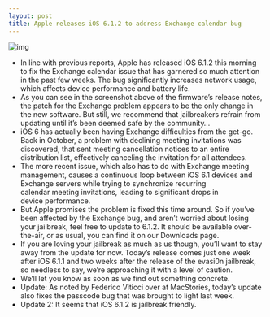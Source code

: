 ```yaml
---
layout: post
title: Apple releases iOS 6.1.2 to address Exchange calendar bug
---
```

![img](http://media.idownloadblog.com/wp-content/uploads/2013/02/ios-6-1-2-update.jpeg)
* In line with previous reports, Apple has released iOS 6.1.2 this morning to fix the Exchange calendar issue that has garnered so much attention in the past few weeks. The bug significantly increases network usage, which affects device performance and battery life.
* As you can see in the screenshot above of the firmware’s release notes, the patch for the Exchange problem appears to be the only change in the new software. But still, we recommend that jailbreakers refrain from updating until it’s been deemed safe by the community…
* iOS 6 has actually been having Exchange difficulties from the get-go. Back in October, a problem with declining meeting invitations was discovered, that sent meeting cancellation notices to an entire distribution list, effectively canceling the invitation for all attendees.
* The more recent issue, which also has to do with Exchange meeting management, causes a continuous loop between iOS 6.1 devices and Exchange servers while trying to synchronize recurring calendar meeting invitations, leading to significant drops in device performance.
* But Apple promises the problem is fixed this time around. So if you’ve been affected by the Exchange bug, and aren’t worried about losing your jailbreak, feel free to update to 6.1.2. It should be available over-the-air, or as usual, you can find it on our Downloads page.
* If you are loving your jailbreak as much as us though, you’ll want to stay away from the update for now. Today’s release comes just one week after iOS 6.1.1 and two weeks after the release of the evasi0n jailbreak, so needless to say, we’re approaching it with a level of caution.
* We’ll let you know as soon as we find out something concrete.
* Update: As noted by Federico Viticci over at MacStories, today’s update also fixes the passcode bug that was brought to light last week.
* Update 2: It seems that iOS 6.1.2 is jailbreak friendly.

